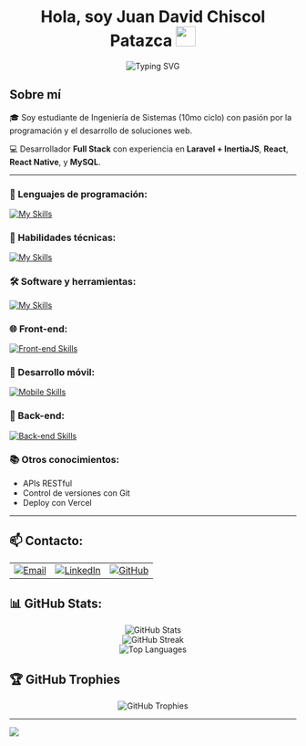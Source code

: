 <h1 align="center">
  <b>Hola, soy Juan David Chiscol Patazca</b>
  <img src="https://media.giphy.com/media/hvRJCLFzcasrR4ia7z/giphy.gif" width="35">
</h1>

<p align="center">
  <img src="https://readme-typing-svg.herokuapp.com?font=Fira+Code&color=36BCF7&size=28&center=true&vCenter=true&width=900&height=80&lines=Full+Stack+Developer+%F0%9F%92%BB;Estudiante+de+Ingenier%C3%ADa+de+Sistemas+%F0%9F%93%96;Apasionado+por+el+Desarrollo+Web+%F0%9F%92%8E;Laravel+%7C+InertiaJS+%7C+React+%7C+MySQL" alt="Typing SVG">
</p>

## **Sobre mí**

🎓 Soy estudiante de Ingeniería de Sistemas (10mo ciclo) con pasión por la programación y el desarrollo de soluciones web.

💻 Desarrollador **Full Stack** con experiencia en **Laravel + InertiaJS**, **React**, **React Native**, y **MySQL**.

---

### 🚀 Lenguajes de programación:
[![My Skills](https://skillicons.dev/icons?i=php,py,java,js,ts&perline=6)](https://skillicons.dev)

### 🧠 Habilidades técnicas:
[![My Skills](https://skillicons.dev/icons?i=git,github&perline=6)](https://skillicons.dev)

### 🛠️ Software y herramientas:
[![My Skills](https://skillicons.dev/icons?i=vscode,figma,postman,photoshop&perline=6)](https://skillicons.dev)

### 🌐 Front-end:
[![Front-end Skills](https://skillicons.dev/icons?i=html,css,tailwind,bootstrap,react,vite&perline=6)](https://skillicons.dev)

### 📱 Desarrollo móvil:
[![Mobile Skills](https://skillicons.dev/icons?i=react&theme=light)](https://skillicons.dev)

### 🧩 Back-end:
[![Back-end Skills](https://skillicons.dev/icons?i=laravel,php,flask,mysql,postgres&perline=6)](https://skillicons.dev)

### 📚 Otros conocimientos:
- APIs RESTful
- Control de versiones con Git
- Deploy con Vercel

---

## 📫 Contacto:
<div align="center">
  <table>
    <tr>
      <td align="center">
        <a href="mailto:chiscolpatazcajuandavid@gmail.com">
          <img src="https://img.shields.io/badge/Gmail-D14836?style=for-the-badge&logo=gmail&logoColor=white" alt="Email"/>
        </a>
      </td>
      <td align="center">
        <a href="https://www.linkedin.com/in/juan-david-chiscol-patazca/">
          <img src="https://img.shields.io/badge/LinkedIn-0A66C2?style=for-the-badge&logo=linkedin&logoColor=white" alt="LinkedIn"/>
        </a>
      </td>
      <td align="center">
        <a href="https://github.com/JuanDavidCP">
          <img src="https://img.shields.io/badge/GitHub-100000?style=for-the-badge&logo=github&logoColor=white" alt="GitHub"/>
        </a>
      </td>
    </tr>
  </table>
</div>

## 📊 GitHub Stats:

<div align="center">

![GitHub Stats](https://github-readme-stats.vercel.app/api?username=juanchiscol&theme=tokyonight&hide_border=true&include_all_commits=false&count_private=false)
<br/>
![GitHub Streak](https://github-readme-streak-stats.herokuapp.com/?user=juanchiscol&theme=tokyonight&hide_border=true)
<br/>
![Top Languages](https://github-readme-stats.vercel.app/api/top-langs/?username=juanchiscol&theme=tokyonight&hide_border=true&include_all_commits=false&count_private=false&layout=compact)

</div>

## 🏆 GitHub Trophies

<div align="center">
  
![GitHub Trophies](https://github-profile-trophy.vercel.app/?username=juanchiscol&theme=radical&no-frame=false&no-bg=true&margin-w=4)

</div>

---
[![](https://visitcount.itsvg.in/api?id=juanchiscol&icon=0&color=0)](https://visitcount.itsvg.in)
